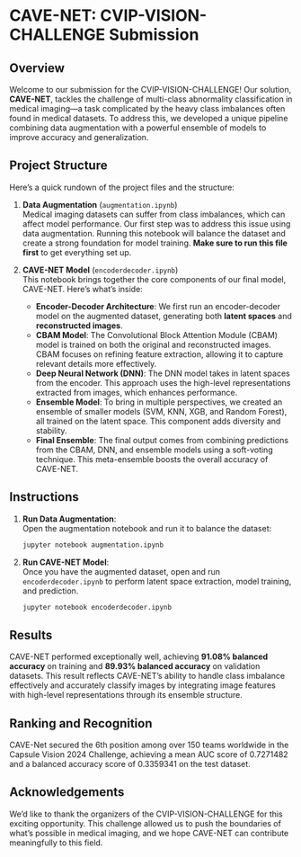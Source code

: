 # CAVE-NET: CVIP-VISION-CHALLENGE Submission

## Overview

Welcome to our submission for the CVIP-VISION-CHALLENGE! Our solution, **CAVE-NET**, tackles the challenge of multi-class abnormality classification in medical imaging—a task complicated by the heavy class imbalances often found in medical datasets. To address this, we developed a unique pipeline combining data augmentation with a powerful ensemble of models to improve accuracy and generalization.

## Project Structure

Here’s a quick rundown of the project files and the structure:

1. **Data Augmentation** (`augmentation.ipynb`)  
   Medical imaging datasets can suffer from class imbalances, which can affect model performance. Our first step was to address this issue using data augmentation. Running this notebook will balance the dataset and create a strong foundation for model training. **Make sure to run this file first** to get everything set up.

2. **CAVE-NET Model** (`encoderdecoder.ipynb`)  
   This notebook brings together the core components of our final model, CAVE-NET. Here’s what’s inside:
   - **Encoder-Decoder Architecture**: We first run an encoder-decoder model on the augmented dataset, generating both **latent spaces** and **reconstructed images**.
   - **CBAM Model**: The Convolutional Block Attention Module (CBAM) model is trained on both the original and reconstructed images. CBAM focuses on refining feature extraction, allowing it to capture relevant details more effectively.
   - **Deep Neural Network (DNN)**: The DNN model takes in latent spaces from the encoder. This approach uses the high-level representations extracted from images, which enhances performance.
   - **Ensemble Model**: To bring in multiple perspectives, we created an ensemble of smaller models (SVM, KNN, XGB, and Random Forest), all trained on the latent space. This component adds diversity and stability.
   - **Final Ensemble**: The final output comes from combining predictions from the CBAM, DNN, and ensemble models using a soft-voting technique. This meta-ensemble boosts the overall accuracy of CAVE-NET.

## Instructions

1. **Run Data Augmentation**:  
   Open the augmentation notebook and run it to balance the dataset:
   ```bash
   jupyter notebook augmentation.ipynb
   ```

2. **Run CAVE-NET Model**:  
   Once you have the augmented dataset, open and run `encoderdecoder.ipynb` to perform latent space extraction, model training, and prediction.
   ```bash
   jupyter notebook encoderdecoder.ipynb
   ```

## Results

CAVE-NET performed exceptionally well, achieving **91.08% balanced accuracy** on training and **89.93% balanced accuracy** on validation datasets. This result reflects CAVE-NET’s ability to handle class imbalance effectively and accurately classify images by integrating image features with high-level representations through its ensemble structure.

## Ranking and Recognition

CAVE-Net secured the 6th position among over 150 teams worldwide in the Capsule Vision 2024 Challenge, achieving a mean AUC score of 0.7271482 and a balanced accuracy score of 0.3359341 on the test dataset.

## Acknowledgements

We’d like to thank the organizers of the CVIP-VISION-CHALLENGE for this exciting opportunity. This challenge allowed us to push the boundaries of what’s possible in medical imaging, and we hope CAVE-NET can contribute meaningfully to this field.
